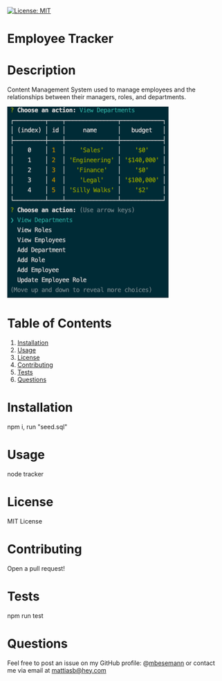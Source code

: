 [![License: MIT](https://img.shields.io/badge/License-MIT-yellow.svg)](https://opensource.org/licenses/MIT)
# Employee Tracker
# Description
Content Management System used to manage employees and the relationships between their managers, roles, and departments.

![Screenshot](assets/screenshot.png)

# Table of Contents
1. [Installation](#installation)
2. [Usage](#usage)
3. [License](#license)
4. [Contributing](#contributing)
5. [Tests](#tests)
6. [Questions](#questions)
# Installation
npm i, run "seed.sql"
# Usage
node tracker
# License
MIT License
# Contributing
Open a pull request!
# Tests
npm run test
# Questions
Feel free to post an issue on my GitHub profile: @[mbesemann](https://github.com/mbesemann)
or contact me via email at mattiasb@hey.com
  